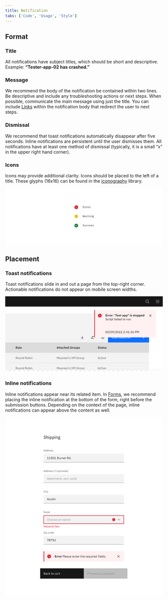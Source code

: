```yaml
---
title: Notification
tabs: ['Code', 'Usage', 'Style']
---
```


## Format

### Title

All notifications have subject titles, which should be short and descriptive. Example: **“Tester-app-02 has crashed.”**

### Message

We recommend the body of the notification be contained within two lines. Be descriptive and include any troubleshooting actions or next steps. When possible, communicate the main message using just the title. You can include [Links](/components/link) within the notification body that redirect the user to next steps.

### Dismissal

We recommend that toast notifications automatically disappear after five seconds. Inline notifications are persistent until the user dismisses them. All notifications have at least one method of dismissal (typically, it is a small “x” in the upper right hand corner).

### Icons

Icons may provide additional clarity. Icons should be placed to the left of a title. These glyphs (16x16) can be found in the [iconography](/guidelines/iconography/library) library.

<image-component cols="8">

![input modal](images/notification-usage-1.png)

</image-component>

## Placement

### Toast notifications

Toast notifications slide in and out a page from the top-right corner. Actionable notifications do not appear on mobile screen widths.

<image-component cols="8">

![input modal](images/notification-usage-2.png)

</image-component>

### Inline notifications

Inline notifications appear near its related item. In [Forms](/components/form), we recommend placing the inline notification at the bottom of the form, right before the submission buttons. Depending on the context of the page, inline notifications can appear above the content as well.

<image-component cols="8">

![input modal](images/notification-usage-3.png)

</image-component>